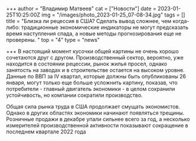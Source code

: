 +++
author = "Владимир Матвеев"
cat = ["Новости"]
date = 2023-01-25T10:25:00Z
img = "/images/photo_2023-01-25_07-08-34.jpg"
tags = []
title = "Близка ли рецессия в США? Сделать вывод сложнее, чем когда-либо: традиционные экономические индикаторы не могут предсказать время наступления спада, а новые методы прогнозирования еще не проверены. "
top = "4"
type = "news"

+++
В настоящий момент кусочки общей картины не очень хорошо сочетаются друг с другом. Производственный сектор, вероятно, уже находится в состоянии рецессии, рынок жилья просел, однако занятость на заводах и в строительстве остается на высоком уровне. Данные по ВВП за IV квартал, которые должны быть опубликованы 26 января, могут только еще больше усложнить картину, показав, что потребители - главный двигатель экономики - в целом сохранили устойчивость, но компании сократили производство.

Общая сила рынка труда в США продолжает смущать экономистов. Однако в других областях экономики начинают появляться трещины. Розничные продажи в декабре упали сильнее всего за год, а несколько измерителей производственной активности показывают сокращение в последнем квартале 2022 года